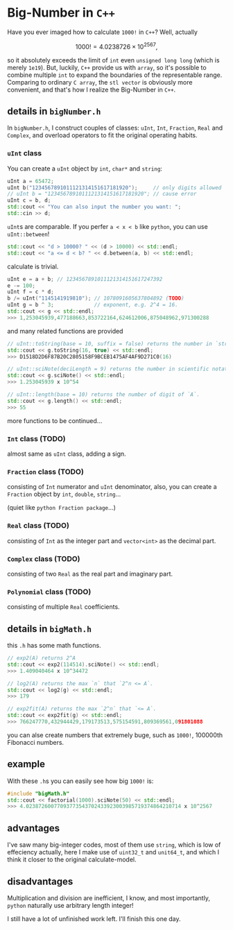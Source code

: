 # Big-Number in `C++`

Have you ever imaged how to calculate `1000!` in `C++`? Well, actually

$$1000! = 4.0238726 \times 10^{2567},$$

so it absolutely exceeds the limit of `int` even `unsigned long long` (which is merely `1e19`). But, luckily, `C++` provide us with `array`, so it's possible to combine multiple `int` to expand the boundaries of the representable range. Comparing to ordinary `C array`, the `stl vector` is obviously more convenient, and that's how I realize the Big-Number in `C++`.

## details in `bigNumber.h`

In `bigNumber.h`, I construct couples of classes: `uInt`, `Int`, `Fraction`, `Real` and `Complex`, and overload operators to fit the original operating habits.

### `uInt` class

You can create a `uInt` object by `int`, `char*` and `string`:

```cpp
uInt a = 65472;
uInt b("1234567891011121314151617181920");     // only digits allowed
// uInt b = "1234567891011121314151617181920"; // cause error
uInt c = b, d;
std::cout << "You can also input the number you want: ";
std::cin >> d;
```
`uInt`s are comparable. If you perfer `a < x < b` like `python`, you can use `uInt::between`!

```cpp
std::cout << "d > 10000? " << (d > 10000) << std::endl;
std::cout << "a <= d < b? " << d.between(a, b) << std::endl;
```

calculate is trivial.

```cpp
uInt e = a + b; // 1234567891011121314151617247392
e -= 100;
uInt f = c * d;
b /= uInt("1145141919810"); // 1078091605637804892 (TODO)
uInt g = b ^ 3;             // exponent, e.g. 2^4 = 16.
std::cout << g << std::endl; 
>>> 1,253045939,477188663,853722164,624612006,875048962,971300288
```
and many related functions are provided

```cpp
// uInt::toString(base = 10, suffix = false) returns the number in `string` format.
std::cout << g.toString(16, true) << std::endl; 
>>> D1518D2D6F87B20C2805158F9BCEB1475AF4AF9D271C0(16)

// uInt::sciNote(deciLength = 9) returns the number in scientific notation format.
std::cout << g.sciNote() << std::endl; 
>>> 1.253045939 x 10^54

// uInt::length(base = 10) returns the number of digit of `A`.
std::cout << g.length() << std::endl;
>>> 55
```
more functions to be continued...

### `Int` class (TODO)

almost same as `uInt` class, adding a sign.

### `Fraction` class (TODO)

consisting of `Int` numerator and `uInt` denominator, also, you can create a `Fraction` object by `int`, `double`, `string`...

(quiet like `python Fraction package`...)

### `Real` class (TODO)

consisting of `Int` as the integer part and `vector<int>` as the decimal part.

### `Complex` class (TODO)

consisting of two `Real` as the real part and imaginary part.

### `Polynomial` class (TODO)

consisting of multiple `Real` coefficients.

## details in `bigMath.h`

this `.h` has some math functions. 

```cpp
// exp2(A) returns 2^A
std::cout << exp2(114514).sciNote() << std::endl;
>>> 1.409040464 x 10^34472

// log2(A) returns the max `n` that `2^n <= A`.
std::cout << log2(g) << std::endl;
>>> 179

// exp2fit(A) returns the max `2^n` that `<= A`.
std::cout << exp2fit(g) << std::endl;
>>> 766247770,432944429,179173513,575154591,809369561,091801088
```


you can alse create numbers that extremely buge, such as `1000!`, 100000th Fibonacci numbers.

## example

With these `.h`s you can easily see how big `1000!` is:

```cpp
#include "bigMath.h"
std::cout << factorial(1000).sciNote(50) << std::endl;
>>> 4.02387260077093773543702433923003985719374864210714 x 10^2567
```

## advantages

I've saw many big-integer codes, most of them use `string`, which is low of effeciency actually, here I make use of `uint32_t` and `unit64_t`, and which I think it closer to the original calculate-model.

## disadvantages

Multiplication and division are inefficient, I know, and most importantly, `python` naturally use arbitrary length integer!

I still have a lot of unfinished work left. I'll finish this one day.